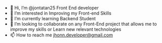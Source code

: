 - 👋 Hi, I’m @jontatan25 Front End developer 
- 👀 I’m interested in Improving my Front-end Skills
- 🌱 I’m currently learning Backend Student
- 💞️ I’m looking to collaborate on any Front-End project that allows me to improve my skills or Learn new relevant technologies
- 📫 How to reach me  jhonn.developer@gmail.com 

<!---
jontatan25/jontatan25 is a ✨ special ✨ repository because its `README.md` (this file) appears on your GitHub profile.
You can click the Preview link to take a look at your changes.
--->
